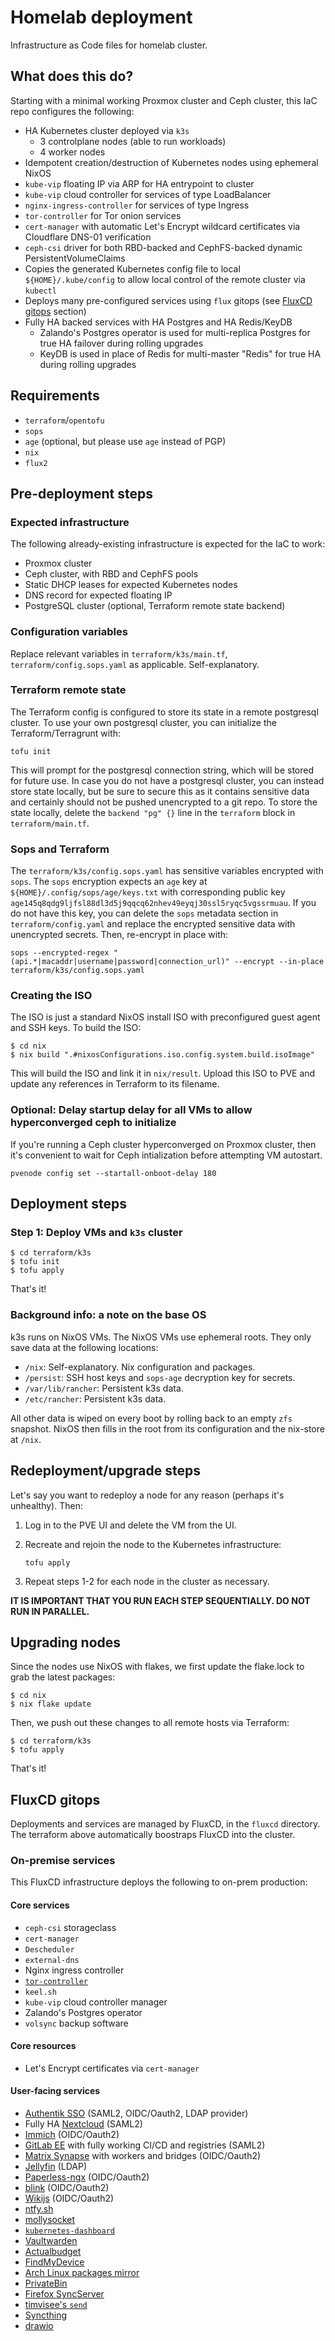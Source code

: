 # Homelab deployment

Infrastructure as Code files for homelab cluster.

## What does this do?

Starting with a minimal working Proxmox cluster and Ceph cluster, this IaC repo configures the following:

* HA Kubernetes cluster deployed via `k3s`
    * 3 controlplane nodes (able to run workloads)
    * 4 worker nodes
* Idempotent creation/destruction of Kubernetes nodes using ephemeral NixOS
* `kube-vip` floating IP via ARP for HA entrypoint to cluster
* `kube-vip` cloud controller for services of type LoadBalancer
* `nginx-ingress-controller` for services of type Ingress
* `tor-controller` for Tor onion services
* `cert-manager` with automatic Let's Encrypt wildcard certificates via Cloudflare DNS-01 verification
* `ceph-csi` driver for both RBD-backed and CephFS-backed dynamic PersistentVolumeClaims 
* Copies the generated Kubernetes config file to local `${HOME}/.kube/config` to allow local control of the remote cluster via `kubectl`
* Deploys many pre-configured services using `flux` gitops (see [FluxCD gitops](#fluxcd-gitops) section)
* Fully HA backed services with HA Postgres and HA Redis/KeyDB
  * Zalando's Postgres operator is used for multi-replica Postgres for true HA failover during rolling upgrades
  * KeyDB is used in place of Redis for multi-master "Redis" for true HA during rolling upgrades

## Requirements

* `terraform`/`opentofu`
* `sops`
* `age` (optional, but please use `age` instead of PGP)
* `nix`
* `flux2`

## Pre-deployment steps

### Expected infrastructure

The following already-existing infrastructure is expected for the IaC to work:

* Proxmox cluster
* Ceph cluster, with RBD and CephFS pools
* Static DHCP leases for expected Kubernetes nodes
* DNS record for expected floating IP
* PostgreSQL cluster (optional, Terraform remote state backend)

### Configuration variables

Replace relevant variables in `terraform/k3s/main.tf`, `terraform/config.sops.yaml` as applicable. Self-explanatory.

### Terraform remote state

The Terraform config is configured to store its state in a remote postgresql cluster. To use your own postgresql cluster, you can initialize the Terraform/Terragrunt with:

```
tofu init
```

This will prompt for the postgresql connection string, which will be stored for future use. In case you do not have a postgresql cluster, you can instead store state locally, but be sure to secure this as it contains sensitive data and certainly should not be pushed unencrypted to a git repo. To store the state locally, delete the `backend "pg" {}` line in the `terraform` block in `terraform/main.tf`.

### Sops and Terraform

The `terraform/k3s/config.sops.yaml` has sensitive variables encrypted with `sops`. The `sops` encryption expects an `age` key at `${HOME}/.config/sops/age/keys.txt` with corresponding public key `age145q8qdg9ljfsl88dl3d5j9qqcq62nhev49eyqj30ssl5ryqc5vgssrmuau`. If you do not have this key, you can delete the `sops` metadata section in `terraform/config.yaml` and replace the encrypted sensitive data with unencrypted secrets. Then, re-encrypt in place with:

```
sops --encrypted-regex "(api.*|macaddr|username|password|connection_url)" --encrypt --in-place terraform/k3s/config.sops.yaml
```

### Creating the ISO

The ISO is just a standard NixOS install ISO with preconfigured guest agent and SSH keys. To build the ISO:

```
$ cd nix
$ nix build ".#nixosConfigurations.iso.config.system.build.isoImage"
```

This will build the ISO and link it in `nix/result`. Upload this ISO to PVE and update any references in Terraform to its filename.

### Optional: Delay startup delay for all VMs to allow hyperconverged ceph to initialize

If you're running a Ceph cluster hyperconverged on Proxmox cluster, then it's convenient to wait for Ceph intialization before attempting VM autostart.

```
pvenode config set --startall-onboot-delay 180
```

## Deployment steps


### Step 1: Deploy VMs and `k3s` cluster

```
$ cd terraform/k3s
$ tofu init
$ tofu apply
```

That's it!

### Background info: a note on the base OS

k3s runs on NixOS VMs. The NixOS VMs use ephemeral roots. They only save data at the following locations:

* `/nix`: Self-explanatory. Nix configuration and packages.
* `/persist`: SSH host keys and `sops-age` decryption key for secrets.
* `/var/lib/rancher`: Persistent k3s data.
* `/etc/rancher`: Persistent k3s data.

All other data is wiped on every boot by rolling back to an empty `zfs` snapshot. NixOS then fills in the root from its configuration and the nix-store at `/nix`.

## Redeployment/upgrade steps

Let's say you want to redeploy a node for any reason (perhaps it's unhealthy). Then:

1. Log in to the PVE UI and delete the VM from the UI.
1. Recreate and rejoin the node to the Kubernetes infrastructure:

    `tofu apply`

1. Repeat steps 1-2 for each node in the cluster as necessary.

**IT IS IMPORTANT THAT YOU RUN EACH STEP SEQUENTIALLY. DO NOT RUN IN PARALLEL.**

## Upgrading nodes

Since the nodes use NixOS with flakes, we first update the flake.lock to grab the latest packages:

```
$ cd nix
$ nix flake update
```

Then, we push out these changes to all remote hosts via Terraform:

```
$ cd terraform/k3s
$ tofu apply
```

That's it!

## FluxCD gitops

Deployments and services are managed by FluxCD, in the `fluxcd` directory. The terraform above automatically boostraps FluxCD into the cluster.

### On-premise services

This FluxCD infrastructure deploys the following to on-prem production:

#### Core services

* `ceph-csi` storageclass
* `cert-manager`
* `Descheduler`
* `external-dns`
* Nginx ingress controller
* [`tor-controller`](https://github.com/bugfest/tor-controller)
* `keel.sh`
* `kube-vip` cloud controller manager
* Zalando's Postgres operator
* `volsync` backup software

#### Core resources

* Let's Encrypt certificates via `cert-manager`

#### User-facing services

* [Authentik SSO](https://goauthentik.io) (SAML2, OIDC/Oauth2, LDAP provider)
* Fully HA [Nextcloud](https://nextcloud.com) (SAML2)
* [Immich](https://immich.app/) (OIDC/Oauth2)
* [GitLab EE](https://about.gitlab.com) with fully working CI/CD and registries (SAML2)
* [Matrix Synapse](https://matrix.org) with workers and bridges (OIDC/Oauth2)
* [Jellyfin](https://jellyfin.org) (LDAP)
* [Paperless-ngx](https://github.com/paperless-ngx/paperless-ngx) (OIDC/Oauth2)
* [blink](https://github.com/JaneJeon/blink) (OIDC/Oauth2)
* [Wikijs](https://js.wiki) (OIDC/Oauth2)
* [ntfy.sh](https://ntfy.sh)
* [mollysocket](https://github.com/mollyim/mollysocket)
* [`kubernetes-dashboard`](https://github.com/kubernetes/dashboard)
* [Vaultwarden](https://github.com/dani-garcia/vaultwarden)
* [Actualbudget](https://actualbudget.com/)
* [FindMyDevice](https://gitlab.com/Nulide/findmydevice)
* [Arch Linux packages mirror](https://mirror.wuhoo.xyz)
* [PrivateBin](https://privatebin.info)
* [Firefox SyncServer](https://github.com/mozilla-services/syncserver)
* [timvisee's `send`](https://gitlab.com/timvisee/send)
* [Syncthing](https://syncthing.net)
* [drawio](https://draw.io)

